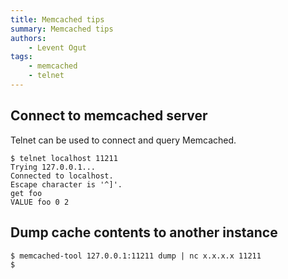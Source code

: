```yaml
---
title: Memcached tips
summary: Memcached tips
authors:
    - Levent Ogut
tags:
    - memcached
    - telnet
---
```

## Connect to memcached server

Telnet can be used to connect and query Memcached.

```shell
$ telnet localhost 11211
Trying 127.0.0.1...
Connected to localhost.
Escape character is '^]'.
get foo
VALUE foo 0 2
```

## Dump cache contents to another instance

```shell
$ memcached-tool 127.0.0.1:11211 dump | nc x.x.x.x 11211
$
```
